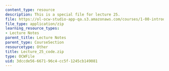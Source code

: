 ```yaml
---
content_type: resource
description: This is a special file for lecture 25.
file: https://ol-ocw-studio-app-qa.s3.amazonaws.com/courses/1-00-introduction-to-computers-and-engineering-problem-solving-spring-2012/3dccde56667196c4cc5f1245cb149081_Lecture_25_code.zip
file_type: application/zip
learning_resource_types:
- Lecture Notes
parent_title: Lecture Notes
parent_type: CourseSection
resourcetype: Other
title: Lecture_25_code.zip
type: OCWFile
uid: 3dccde56-6671-96c4-cc5f-1245cb149081
---
```

